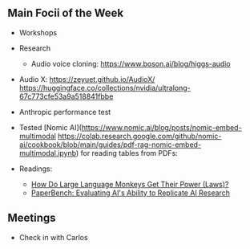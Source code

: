 ## Main Focii of the Week
- Workshops

- Research
  - Audio voice cloning: https://www.boson.ai/blog/higgs-audio
- Audio X: https://zeyuet.github.io/AudioX/
https://huggingface.co/collections/nvidia/ultralong-67c773cfe53a9a518841fbbe
- Anthropic performance test
- Tested [Nomic AI](https://www.nomic.ai/blog/posts/nomic-embed-multimodal
https://colab.research.google.com/github/nomic-ai/cookbook/blob/main/guides/pdf-rag-nomic-embed-multimodal.ipynb) for reading tables from PDFs: 

- Readings:
  - [How Do Large Language Monkeys Get Their Power (Laws)?](https://arxiv.org/abs/2502.17578)
  - [PaperBench: Evaluating AI's Ability to Replicate AI Research](https://arxiv.org/abs/2504.01848)

## Meetings
- Check in with Carlos

 
